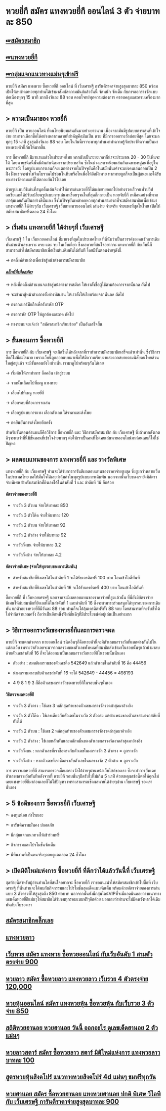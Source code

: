 # หวยยี่กี สมัคร แทงหวยยี่กี ออนไลน์ 3 ตัว จ่ายบาทละ 850
 
## [☞สมัครสมาชิก](https://www.xn--289-2ll3f3ai1h5d.com/register/@win289_m01)

## [☞แทงหวยยี่กี](https://www.xn--289-2ll3f3ai1h5d.com/register/@win289_m01)

## [☞กลุ่มแจกแนวทางแม่นๆเข้าฟรี](https://line.me/ti/g2/YGQ_hzE6BcCJyCj3iWqEkaPohShs3NEkX03VzQ?utm_source=invitation&utm_medium=link_copy&utm_campaign=default)

หวยยี่กี สมัคร แทงหวย ซื้อหวยยี่กี ออนไลน์ ที่ เว็บเศรษฐี การันตีราคาจ่ายสูงสุดบาทละ 850 พร้อมเปิดให้เหล่าคอหวยทุกท่านได้เข้ามาสัมผัสความมันส์แล้ววันนี้ จัดหนัก จัดเต็ม กับการออกรางวัลแบบต่อเนื่องทุกๆ 15 นาที มากถึงวันละ 88 รอบ ตอบโจทย์ทุกความต้องการ ครอบคลุมและครบเครื่องมากที่สุด

## > ความเป็นมาของ หวยยี่กี

หวยยี่กี เป็น หวยออนไลน์ ที่คนไทยนิยมเล่นกันมาอย่างยาวนาน เนื่องจากมันมีรูปแบบการเล่นที่เข้าใจง่าย สามารถเลือกซื้อได้อย่างหลากหลายที่สำคัญคือมันเป็น หวย ที่มีการออกรางวัลบ่อยที่สุด โดยจะผลทุกๆ 15 นาที สูงสุดถึงวันละ 88 รอบ โดยในวันนี้เราจะพาทุกท่านมาทำความรู้จักประวัติความเป็นมาของหวยตัวนี้กันให้มากขึ้น

การ ซื้อหวยยี่กี มีมานานแล้วในประเทศไทย หากนับเป็นระยะเวลาก็น่าจะประมาณ 20 - 30 ปีเห็นจะได้ โดยหวยชนิดนี้นั้นมีต้นกำเนิดมาจากประเทศจีน ซึ่งในช่วงแรกจะนิยมเล่นกันเฉพาะหมู่คนที่อยู่ในพระราชวัง โดยรูปแบบการเล่นก็จะแตกต่างจากในปัจจุบันคือในสมัยนั้นเค้าจะแบ่งคนเล่นออกเป็น 2 ฝั่ง ฝั่งแรกจะนำไพ่จีนโบราณไปซ่อนในหีบหรือไหเพื่อให้อีกฝั่งทาย หากทายถูกก็จะเป็นผู้ชนะและได้รับของรางวัลตามแต่ที่ได้ตกลงกันไว้ไปเลย

ด้วยรูปแบบวิธีเล่นที่สนุกตื่นเต้นจึงทำให้การเล่นหวยยี่กีได้แผ่ขยายออกไปอย่างรวดเร็วจนทั่วปวีปเอเชียและได้ปรับเปลี่ยนรูปแบบการเล่นมาเรื่อยๆจนในที่สุดก็กลายเป็น หวยจับยี่กี เหมือนอย่างที่พวกเราคุ้นเคยกันเป็นอย่างดีนั่นเอง ซึ่งในปัจจุบันเหล่าคอหวยทุกท่านสามารถที่จะสมัครสมาชิกเพื่อเข้ามา แทงหวยยี่กี ได้ง่ายๆกับ เว็บเศรษฐี เว็บแทงหวยออนไลน์ เล่นง่าย จ่ายจริง จ่ายแพงที่สุดในไทย เปิดให้สมัครสมาชิกฟรีตลอด 24 ชั่วโมง

## > เริ่มต้น แทงหวยยี่กี ได้ง่ายๆที่ เว็บเศรษฐี

เว็บเศรษฐี 1 ใน เว็บหวยออนไลน์ ที่มาแรงที่สุดในประเทศไทย ที่นี่นับว่าเป็นสวรรค์ของคนรักการเดิมพันผ่านตัวเลขเพราะ ครบ และ จบ ในเว็บเดียว ซึ่งคอหวยที่สนใจอยากจะ แทงหวยยี่กี กับเว็บนี้ก็สามารถเข้าไปสมัครสมาชิกเพื่อเริ่มต้นเดิมพันได้ทันที โดยมีขั้นตอนง่ายๆดังนี้

→ กดลิ้งค์ด้านล่างเพื่อเข้าสู่หน้าต่างการสมัครสมาชิก

##### [คลิ๊กที่นี่เพื่อสมัคร](https://www.xn--289-2ll3f3ai1h5d.com/register/@win289_m01)

→ หลังที่กดลิ้งค์ด้านบนจะเข้าสู่หน้าต่างการสมัคร ให้เราตั้งชื่อผู้ใช้ตามต้องการจากนั้นกด ถัดไป

→ จะเข้ามาสู่หน้าต่างการตั้งค่ารหัสผ่าน ให้เราตั้งให้เรียบร้อยจากนั้นกด ถัดไป

→ กรอกเบอร์มือถือเพื่อรับรหัส OTP

→ กรอกรหัส OTP ให้ถูกต้องและกด ถัดไป

→ ทางระบบจะแจ้งว่า "สมัครสมาชิกเรียบร้อย" เป็นอันเสร็จสิ้น

## > ขั้นตอนการ ซื้อหวยยี่กี

การ ซื้อหวยยี่กี กับ เว็บเศรษฐี จะเกิดขึ้นได้หลังจากที่เราทำการสมัครสมาชิกเสร็จแล้วเท่านั้น ซึ่งวิธีการซื้อก็ไม่มีอะไรมาก เพราะเว็บนี้ถูกออกแบบมาเพื่อให้มีความเรียบง่ายสะดวกสบายตามนิสัยคนไทยส่วนใหญ่อยู่แล้ว จะมีขั้นตอนยังไงบ้างนั้น เรามาดูไปพร้อมๆกันได้เลย

→ เริ่มต้นให้เราทำการ ล็อคอิน เข้าสู่ระบบ

→ จากนั้นเลือกไปที่เมนู แทงหวย

→ เลือกไปที่เมนู หวยยี่กี

→ เลือกรอบที่ต้องการจะเล่น

→ เลือกรูปแบบการแทง เลือกตัวเลข ใส่ราคาและส่งโพย

→ กดยืนยันการส่งโพยอีกครั้ง

สำหรับขั้นตอนด้านบนก็คือวิธีการ ซื้อหวยยี่กี และ วิธีการสมัครสมาชิก กับ เว็บเศรษฐี ซึ่งถ้าหากสังเกตดีๆจะพบว่าที่นี่มีขั้นตอนที่เข้าใจง่ายมากๆ ต่อให้เราเป็นคนที่ไม่เคยเล่นหวยออนไลน์มาก่อนเลยก็ไม่ใช่ปัญหา

## > ผลตอบแทนของการ แทงหวยยี่กี และ รางวัลพิเศษ

แทงหวยยี่กี กับ เว็บเศรษฐี ท่านจะได้รับการการันตีผลตอบแทนของราคาจ่ายสูงสุด ซึ่งสูงกว่าหลายเว็บในประเทศไทย ขอให้มั่นใจได้เลยว่าคุ้มค่าในทุกรูปแบบการเดิมพัน นอกจากนั้นเว็บของเรายังมีอัตราจ่ายพิเศษสำหรับสมาชิกที่ยิงเลขได้ในลำดับที่ 1 และ ลำดับที่ 16 อีกด้วย

#### อัตราจ่ายของหวยยี่กี

- รางวัล 3 ตัวบน จ่ายให้บาทละ 850

- รางวัล 3 ตัวโต๊ด จ่ายให้บาทละ 120

- รางวัล 2 ตัวบน จ่ายให้บาทละ 92

- รางวัล 2 ตัวล่าง จ่ายให้บาทละ 92

- รางวัลวิ่งบน จ่ายให้บาทละ 3.2

- รางวัลวิ่งล่าง จ่ายให้บาทละ 4.2

#### อัตราจ่ายพิเศษ (จ่ายให้ทุกรอบของการเดิมพัน)

- สำหรับสมาชิกที่ยิงเลขได้ในลำดับที่ 1 จะได้รับเครดิตฟรี 100 บาท โอนเข้าไอดีทันที

- สำหรับสมาชิกที่ยิงเลขได้ในลำดับที่ 16 จะได้รับเครดิตฟรี 400 บาท โอนเข้าไอดีทันที

ซื้อหวยยี่กี ที่ เว็บหวยเศรษฐี นอกจากจะมีผลตอบแทนของราคาจ่ายที่สูงแล้วนั้น ที่นี่ยังมีอัตราจ่ายพิเศษให้กับสมาชิกที่ยิงเลขได้ในลำดับที่ 1 และลำดับที่ 16 ซึ่งจะสามารถร่วมสนุกได้ทุกรอบของการเดิมพัน ยกตัวอย่างหวยยี่กีมีวันละ 88 รอบ ท่านก็จะได้ลุ้นเครดิตฟรีทั้ง 88 รอบ โดยสามารถที่จะรับซ้ำได้ไม่จำกัดจำนวณครั้ง ถือว่าเป็นอีกหนึ่งฟังก์ชั่นดีๆที่มีประโยชน์ต่อผู้เล่นเป็นอย่างมาก

## > วิธีการออกรางวัลของหวยยี่กีและการตรวจผล

หวยยี่กี จะแตกต่างจาก หวยออนไลน์ ชนิดอื่นๆก็คือหวยตัวนี้จะมีตัวเลขผลรางวัลที่แตกต่างกันไปในแต่ละเว็บ เพราะว่าตัวเลขจะมาจากผลรวมของตัวเลขทั้งหมดที่สมาชิกส่งเข้ามาในรอบนั้นๆแล้วนำมาลบด้วยตัวเลขลำดับที่ 16 ก็จะได้ออกมาเป็นเลขผลรางวัลหวยยี่กีในรอบนั้นนั่นเอง

- ตัวอย่าง : สมตติผลรวมของตัวเลขคือ 542649 แล้วตัวเลขในลำดับที่ 16 คือ 44456

- นำผลรวมมาลบกับตัวเลขลำดับที่ 16 จะได้ 542649 - 44456 = 498193

- 4 9 8 1 9 3 ก็คือตัวเลขผลรางวัลของหวยยี่กีในรอบนั้นๆนั่นเอง

#### วิธีตรวจผลหวยยี่กี

- รางวัล 3 ตัวตรง : ใช้เลข 3 หลักสุดท้ายของตัวเลขผลรางวัลงวดล่าสุดมาอ้างอิง

- รางวัล 3 ตัวโต๊ด : ใช้เลขเดียวกับตัวเลขในรางวัล 3 ตัวตรง แต่ตำแหน่งของตัวเลขสามารถสลับที่กันได้

- รางวัล 2 ตัวบน : ใช้เลข 2 หลักสุดท้ายของตัวเลขผลรางวัลงวดล่าสุดมาอ้างอิง

- รางวัล 2 ตัวล่าง : ใช้เลขหลักพันและหลักหมื่นของตัวเลขผลรางวัลงวดล่าสุดมาอ้างอิง

- รางวัลวิ่งบน : หากตัวเลขที่เราซื้อตรงกับตัวเลขในผลรางวัล 3 ตัวตรง = ถูกรางวัล

- รางวัลวิ่งล่าง : หากตัวเลขที่เราซื้อตรงกับตัวเลขในผลรางวัล 2 ตัวล่าง = ถูกรางวัล

การ ตรวจผลหวยยี่กี สามารถตรวจเช็คผลรางวัลได้ง่ายๆผ่านหน้าเว็บไซต์ของเรา ซึ่งจะทำการอัพเดทตัวเลขผลรางวัลทันทีหลังจากที่ หวยยี่กี รอบนั้นๆปิดรับไปไม่เกิน 5 นาที ด้วยเหตุผลข้อนี้ต่อให้คุณไม่เคยแทงหวยยี่กีมาก่อนเลยก็ไม่ใช่ปัญหา เพราะสามารถเช็คผลหวยได้ง่ายๆผ่าน เว็บเศรษฐี ของเรานั่นเอง

## > 5 ข้อดีของการ ซื้อหวยยี่กี เว็บเศรษฐี

➣ ลงทุนน้อย กำไรเยอะ

➣ การันตีความมั่นคง ปลอดภัย

➣ มีกลุ่มแจกแนวทางให้เข้าร่วมฟรี

➣ กิจกรรมและโปรโมชั่นจัดเต็ม

➣ มีทีมงานที่เป็นคนจริงๆคอยดูแลตลอด 24 ชั่วโมง

## > เปิดมิติใหม่แห่งการ ซื้อหวยยี่กี ที่ดีกว่าได้แล้ววันนี้ที่ เว็บเศรษฐี

สุดท้ายนี้สำหรับผู้อ่านท่านใดที่สนใจอยากจะ ซื้อหวยยี่กี เราขอแนะนำให้สมัครสมาชิกเข้าไปซื้อที่ เว็บเศรษฐี ที่นั่นท่านจะได้พบกับกิจกรรมและโปรโมชั่นสุดเด็ดแบบจัดเต็ม พร้อมด้วยอัตราจ่ายของการเล่นแบบ 3 ตัวตรงที่ให้สูงสุดถึง 850 ต่อบาท นอกจากนั้นยังมีกลุ่มไลน์VIPที่จะมีแอดมินคอยวางแนวทางเลขเด็ดหวยยี่กีแม่นๆให้สมาชิกได้รับชมทุกรอบแบบฟรีๆอีกด้วย บอกเลยว่าท่านจะไม่ผิดหวังหากได้เดิมพันกับเว็บของเรา

## [สมัครสมาชิกคลิ๊กเลย ](https://www.xn--289-2ll3f3ai1h5d.com/register/@win289_m01)

## [แทงหวยลาว](https://ruaygod.com/%e0%b8%ab%e0%b8%a7%e0%b8%a2%e0%b8%a5%e0%b8%b2%e0%b8%a7/)

## [เว็บหวย สมัคร แทงหวย ซื้อหวยออนไลน์ กับเว็บอันดับ 1 สามตัวตรงจ่าย 900](https://atom.io/themes/%E0%B9%80%E0%B8%A7%E0%B9%87%E0%B8%9A%E0%B8%AB%E0%B8%A7%E0%B8%A2%20%E0%B8%AA%E0%B8%A1%E0%B8%B1%E0%B8%84%E0%B8%A3%20%E0%B9%81%E0%B8%97%E0%B8%87%E0%B8%AB%E0%B8%A7%E0%B8%A2%20%E0%B8%8B%E0%B8%B7%E0%B9%89%E0%B8%AD%E0%B8%AB%E0%B8%A7%E0%B8%A2%E0%B8%AD%E0%B8%AD%E0%B8%99%E0%B9%84%E0%B8%A5%E0%B8%99%E0%B9%8C%20%E0%B8%81%E0%B8%B1%E0%B8%9A%E0%B9%80%E0%B8%A7%E0%B9%87%E0%B8%9A%E0%B8%AD%E0%B8%B1%E0%B8%99%E0%B8%94%E0%B8%B1%E0%B8%9A%201%20%E0%B8%AA%E0%B8%B2%E0%B8%A1%E0%B8%95%E0%B8%B1%E0%B8%A7%E0%B8%95%E0%B8%A3%E0%B8%87%E0%B8%88%E0%B9%88%E0%B8%B2%E0%B8%A2%20900)

## [หวยลาว สมัคร ซื้อหวยลาว แทงหวยลาว เว็บรวย 4 ตัวตรงจ่าย 120,000](https://atom.io/themes/%E0%B8%AB%E0%B8%A7%E0%B8%A2%E0%B8%A5%E0%B8%B2%E0%B8%A7%20%E0%B8%AA%E0%B8%A1%E0%B8%B1%E0%B8%84%E0%B8%A3%20%E0%B8%8B%E0%B8%B7%E0%B9%89%E0%B8%AD%E0%B8%AB%E0%B8%A7%E0%B8%A2%E0%B8%A5%E0%B8%B2%E0%B8%A7%20%E0%B9%81%E0%B8%97%E0%B8%87%E0%B8%AB%E0%B8%A7%E0%B8%A2%E0%B8%A5%E0%B8%B2%E0%B8%A7%20%E0%B9%80%E0%B8%A7%E0%B9%87%E0%B8%9A%E0%B8%A3%E0%B8%A7%E0%B8%A2%204%20%E0%B8%95%E0%B8%B1%E0%B8%A7%E0%B8%95%E0%B8%A3%E0%B8%87%E0%B8%88%E0%B9%88%E0%B8%B2%E0%B8%A2%20120,000)

## [หวยหุ้นออนไลน์ สมัคร แทงหวยหุ้น ซื้อหวยหุ้น กับเว็บรวย 3 ตัวจ่าย 850](https://atom.io/packages/%E0%B8%AB%E0%B8%A7%E0%B8%A2%E0%B8%AB%E0%B8%B8%E0%B9%89%E0%B8%99%E0%B8%AD%E0%B8%AD%E0%B8%99%E0%B9%84%E0%B8%A5%E0%B8%99%E0%B9%8C%20%E0%B8%AA%E0%B8%A1%E0%B8%B1%E0%B8%84%E0%B8%A3%20%E0%B9%81%E0%B8%97%E0%B8%87%E0%B8%AB%E0%B8%A7%E0%B8%A2%E0%B8%AB%E0%B8%B8%E0%B9%89%E0%B8%99%20%E0%B8%8B%E0%B8%B7%E0%B9%89%E0%B8%AD%E0%B8%AB%E0%B8%A7%E0%B8%A2%E0%B8%AB%E0%B8%B8%E0%B9%89%E0%B8%99%20%E0%B8%81%E0%B8%B1%E0%B8%9A%E0%B9%80%E0%B8%A7%E0%B9%87%E0%B8%9A%E0%B8%A3%E0%B8%A7%E0%B8%A2%203%20%E0%B8%95%E0%B8%B1%E0%B8%A7%E0%B8%88%E0%B9%88%E0%B8%B2%E0%B8%A2%20850)

## [สถิติหวยฮานอย หวยฮานอย วันนี้ ออกอะไร ดูเลขเด็ดฮานอย 2 ตัวแม่นๆ ](https://atom.io/packages/%E0%B8%AA%E0%B8%96%E0%B8%B4%E0%B8%95%E0%B8%B4%E0%B8%AB%E0%B8%A7%E0%B8%A2%E0%B8%AE%E0%B8%B2%E0%B8%99%E0%B8%AD%E0%B8%A2%20%E0%B8%AB%E0%B8%A7%E0%B8%A2%E0%B8%AE%E0%B8%B2%E0%B8%99%E0%B8%AD%E0%B8%A2%20%E0%B8%A7%E0%B8%B1%E0%B8%99%E0%B8%99%E0%B8%B5%E0%B9%89%20%E0%B8%AD%E0%B8%AD%E0%B8%81%E0%B8%AD%E0%B8%B0%E0%B9%84%E0%B8%A3%20%E0%B8%94%E0%B8%B9%E0%B9%80%E0%B8%A5%E0%B8%82%E0%B9%80%E0%B8%94%E0%B9%87%E0%B8%94%E0%B8%AE%E0%B8%B2%E0%B8%99%E0%B8%AD%E0%B8%A2%202%20%E0%B8%95%E0%B8%B1%E0%B8%A7%E0%B9%81%E0%B8%A1%E0%B9%88%E0%B8%99%E0%B9%86)

## [หวยลาวสตาร์ สมัคร ซื้อหวยลาว สตาร์ มิติใหม่แห่งการ แทงหวยลาว บาทละ 100 ](https://atom.io/packages/%E0%B8%AB%E0%B8%A7%E0%B8%A2%E0%B8%A5%E0%B8%B2%E0%B8%A7%E0%B8%AA%E0%B8%95%E0%B8%B2%E0%B8%A3%E0%B9%8C%20%E0%B8%AA%E0%B8%A1%E0%B8%B1%E0%B8%84%E0%B8%A3%20%E0%B8%8B%E0%B8%B7%E0%B9%89%E0%B8%AD%E0%B8%AB%E0%B8%A7%E0%B8%A2%E0%B8%A5%E0%B8%B2%E0%B8%A7%20%E0%B8%AA%E0%B8%95%E0%B8%B2%E0%B8%A3%E0%B9%8C%20%E0%B8%A1%E0%B8%B4%E0%B8%95%E0%B8%B4%E0%B9%83%E0%B8%AB%E0%B8%A1%E0%B9%88%E0%B9%81%E0%B8%AB%E0%B9%88%E0%B8%87%E0%B8%81%E0%B8%B2%E0%B8%A3%20%E0%B9%81%E0%B8%97%E0%B8%87%E0%B8%AB%E0%B8%A7%E0%B8%A2%E0%B8%A5%E0%B8%B2%E0%B8%A7%20%E0%B8%9A%E0%B8%B2%E0%B8%97%E0%B8%A5%E0%B8%B0%20100)

## [สูตรหวยหุ้นสิงคโปร์ แนวทางหวยสิงคโปร์ 4d แม่นๆ ชมฟรีทุกวัน ](https://atom.io/packages/%E0%B8%AA%E0%B8%B9%E0%B8%95%E0%B8%A3%E0%B8%AB%E0%B8%A7%E0%B8%A2%E0%B8%AB%E0%B8%B8%E0%B9%89%E0%B8%99%E0%B8%AA%E0%B8%B4%E0%B8%87%E0%B8%84%E0%B9%82%E0%B8%9B%E0%B8%A3%E0%B9%8C%20%E0%B9%81%E0%B8%99%E0%B8%A7%E0%B8%97%E0%B8%B2%E0%B8%87%E0%B8%AB%E0%B8%A7%E0%B8%A2%E0%B8%AA%E0%B8%B4%E0%B8%87%E0%B8%84%E0%B9%82%E0%B8%9B%E0%B8%A3%E0%B9%8C%204d%20%E0%B9%81%E0%B8%A1%E0%B9%88%E0%B8%99%E0%B9%86%20%E0%B8%8A%E0%B8%A1%E0%B8%9F%E0%B8%A3%E0%B8%B5%E0%B8%97%E0%B8%B8%E0%B8%81%E0%B8%A7%E0%B8%B1%E0%B8%99)

## [หวยฮานอย สมัคร ซื้อหวยฮานอย แทงหวยฮานอย ปกติ พิเศษ วีไอพี กับ เว็บเศรษฐี การันตีราคาจ่ายสูงสุดบาทละ 900](https://atom.io/themes/%E0%B8%AB%E0%B8%A7%E0%B8%A2%E0%B8%AE%E0%B8%B2%E0%B8%99%E0%B8%AD%E0%B8%A2%20%E0%B8%AA%E0%B8%A1%E0%B8%B1%E0%B8%84%E0%B8%A3%20%E0%B8%8B%E0%B8%B7%E0%B9%89%E0%B8%AD%E0%B8%AB%E0%B8%A7%E0%B8%A2%E0%B8%AE%E0%B8%B2%E0%B8%99%E0%B8%AD%E0%B8%A2%20%E0%B9%81%E0%B8%97%E0%B8%87%E0%B8%AB%E0%B8%A7%E0%B8%A2%E0%B8%AE%E0%B8%B2%E0%B8%99%E0%B8%AD%E0%B8%A2%20%E0%B8%9B%E0%B8%81%E0%B8%95%E0%B8%B4%20%E0%B8%9E%E0%B8%B4%E0%B9%80%E0%B8%A8%E0%B8%A9%20%E0%B8%A7%E0%B8%B5%E0%B9%84%E0%B8%AD%E0%B8%9E%E0%B8%B5%20%E0%B8%81%E0%B8%B1%E0%B8%9A%20%E0%B9%80%E0%B8%A7%E0%B9%87%E0%B8%9A%E0%B9%80%E0%B8%A8%E0%B8%A3%E0%B8%A9%E0%B8%90%E0%B8%B5%20%E0%B8%81%E0%B8%B2%E0%B8%A3%E0%B8%B1%E0%B8%99%E0%B8%95%E0%B8%B5%E0%B8%A3%E0%B8%B2%E0%B8%84%E0%B8%B2%E0%B8%88%E0%B9%88%E0%B8%B2%E0%B8%A2%E0%B8%AA%E0%B8%B9%E0%B8%87%E0%B8%AA%E0%B8%B8%E0%B8%94%E0%B8%9A%E0%B8%B2%E0%B8%97%E0%B8%A5%E0%B8%B0%20900)